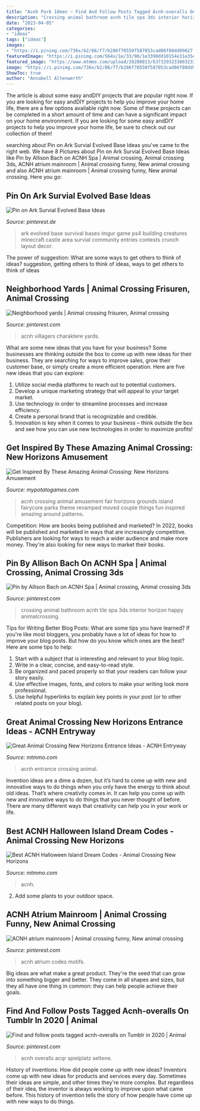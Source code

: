 ```yaml
---
title: "Acnh Park Ideen ~ Find And Follow Posts Tagged Acnh-overalls On Tumblr In 2020"
description: "Crossing animal bathroom acnh tile spa 3ds interior horizon happy animalcrossing"
date: "2023-04-05"
categories:
- "ideas"
tags: ["ideas"]
images:
- "https://i.pinimg.com/736x/b2/86/f7/b286f70550f587053cad06f80dd99627.jpg"
featuredImage: "https://i.pinimg.com/564x/1e/33/90/1e3390dd10154e31e35ec7f293007a96.jpg"
featured_image: "https://www.mtmmo.com/upload/20200813/6373293233803233134811072.png"
image: "https://i.pinimg.com/736x/b2/86/f7/b286f70550f587053cad06f80dd99627.jpg"
ShowToc: true
author: "Annabell Altenwerth"
---
```



The article is about some easy andDIY projects that are popular right now.
If you are looking for easy andDIY projects to help you improve your home life, there are a few options available right now. Some of these projects can be completed in a short amount of time and can have a significant impact on your home environment. If you are looking for some easy andDIY projects to help you improve your home life, be sure to check out our collection of them!

	

		
searching about Pin on Ark Survial Evolved Base Ideas you've came to the right web. We have 8 Pictures about Pin on Ark Survial Evolved Base Ideas like Pin by Allison Bach on ACNH Spa | Animal crossing, Animal crossing 3ds, ACNH atrium mainroom | Animal crossing funny, New animal crossing and also ACNH atrium mainroom | Animal crossing funny, New animal crossing. Here you go:
		
    
## Pin On Ark Survial Evolved Base Ideas

<img loading=lazy src="http://i.imgur.com/BFEoG67.jpg" onerror="this.onerror=null;this.src='https://tse2.mm.bing.net/th?id=OIP.XoTvLGNumxNfXqjQc_BqqAHaEK&amp;pid=15.1';" alt="Pin on Ark Survial Evolved Base Ideas">

_Source: pinterest.de_

>ark evolved base survival bases imgur game ps4 building creatures minecraft castle area survial community entries contests crunch layout decor. 

	

The power of suggestion: What are some ways to get others to think of ideas?
suggestion, getting others to think of ideas, ways to get others to think of ideas

    
## Neighborhood Yards | Animal Crossing Frisuren, Animal Crossing

<img loading=lazy src="https://i.pinimg.com/736x/1f/4d/6a/1f4d6a4538c7d0b16c38929020bd2438.jpg" onerror="this.onerror=null;this.src='https://tse2.mm.bing.net/th?id=OIP.EEzx4lOODJmiaeDYvuvGPgHaLU&amp;pid=15.1';" alt="Neighborhood yards | Animal crossing frisuren, Animal crossing">

_Source: pinterest.com_

>acnh villagers charaktere yards. 

	

What are some new ideas that you have for your business?
Some businesses are thinking outside the box to come up with new ideas for their business. They are searching for ways to improve sales, grow their customer base, or simply create a more efficient operation. Here are five new ideas that you can explore: 
1) Utilize social media platforms to reach out to potential customers.
2) Develop a unique marketing strategy that will appeal to your target market. 
3) Use technology in order to streamline processes and increase efficiency. 
4) Create a personal brand that is recognizable and credible. 
5) Innovation is key when it comes to your business – think outside the box and see how you can use new technologies in order to maximize profits!

    
## Get Inspired By These Amazing Animal Crossing: New Horizons Amusement

<img loading=lazy src="https://i.pinimg.com/564x/1e/33/90/1e3390dd10154e31e35ec7f293007a96.jpg" onerror="this.onerror=null;this.src='https://tse3.mm.bing.net/th?id=OIP.qr0f-u9LrjjNAI8_kHs_MgHaEK&amp;pid=15.1';" alt="Get Inspired By These Amazing Animal Crossing: New Horizons Amusement">

_Source: mypotatogames.com_

>acnh crossing animal amusement fair horizons grounds island fairycore parks theme revamped moved couple things fun inspired amazing around patterns. 

	

Competition: How are books being published and marketed?
In 2022, books will be published and marketed in ways that are increasingly competitive. Publishers are looking for ways to reach a wider audience and make more money. They're also looking for new ways to market their books.

    
## Pin By Allison Bach On ACNH Spa | Animal Crossing, Animal Crossing 3ds

<img loading=lazy src="https://i.pinimg.com/736x/b2/86/f7/b286f70550f587053cad06f80dd99627.jpg" onerror="this.onerror=null;this.src='https://tse4.mm.bing.net/th?id=OIP.BjHJuKc8lAjLyP6g5Bc0wwHaLH&amp;pid=15.1';" alt="Pin by Allison Bach on ACNH Spa | Animal crossing, Animal crossing 3ds">

_Source: pinterest.com_

>crossing animal bathroom acnh tile spa 3ds interior horizon happy animalcrossing. 

	

Tips for Writing Better Blog Posts: What are some tips you have learned?
If you're like most bloggers, you probably have a lot of ideas for how to improve your blog posts. But how do you know which ones are the best? Here are some tips to help:
1. Start with a subject that is interesting and relevant to your blog topic.
2. Write in a clear, concise, and easy-to-read style.
3. Be organized and paced properly so that your readers can follow your story easily.
4. Use effective images, fonts, and colors to make your writing look more professional.
5. Use helpful hyperlinks to explain key points in your post (or to other related posts on your blog).

    
## Great Animal Crossing New Horizons Entrance Ideas - ACNH Entryway

<img loading=lazy src="https://www.mtmmo.com/upload/20200813/6373293233803233134811072.png" onerror="this.onerror=null;this.src='https://tse2.mm.bing.net/th?id=OIP.s-2J75qse7Mz9FBSR5bjIgHaEK&amp;pid=15.1';" alt="Great Animal Crossing New Horizons Entrance Ideas - ACNH Entryway">

_Source: mtmmo.com_

>acnh entrance crossing animal. 

	

Invention ideas are a dime a dozen, but it’s hard to come up with new and innovative ways to do things when you only have the energy to think about old ideas. That’s where creativity comes in. It can help you come up with new and innovative ways to do things that you never thought of before. There are many different ways that creativity can help you in your work or life.

    
## Best ACNH Halloween Island Dream Codes - Animal Crossing New Horizons

<img loading=lazy src="https://www.mtmmo.com/upload/20201021/6373888825778085292876110.jpeg" onerror="this.onerror=null;this.src='https://tse3.mm.bing.net/th?id=OIP.gzzV04ZyS0jmhXoRUtH6JAHaEK&amp;pid=15.1';" alt="Best ACNH Halloween Island Dream Codes - Animal Crossing New Horizons">

_Source: mtmmo.com_

>acnh. 

	

2. Add some plants to your outdoor space.

    
## ACNH Atrium Mainroom | Animal Crossing Funny, New Animal Crossing

<img loading=lazy src="https://i.pinimg.com/736x/cb/6e/e0/cb6ee06cd6d6a8d350e6296585c18f86.jpg" onerror="this.onerror=null;this.src='https://tse4.mm.bing.net/th?id=OIP.4zW-6t_OusSmDtIhSuboSgHaId&amp;pid=15.1';" alt="ACNH atrium mainroom | Animal crossing funny, New animal crossing">

_Source: pinterest.com_

>acnh atrium codes motifs. 

	

Big ideas are what make a great product. They're the seed that can grow into something bigger and better. They come in all shapes and sizes, but they all have one thing in common: they can help people achieve their goals.

    
## Find And Follow Posts Tagged Acnh-overalls On Tumblr In 2020 | Animal

<img loading=lazy src="https://i.pinimg.com/736x/70/33/3f/70333ff6449bc34cc58ab32b278d6a21.jpg" onerror="this.onerror=null;this.src='https://tse4.mm.bing.net/th?id=OIP.uuffwk-dtuhoEh5fTUQvfQHaFj&amp;pid=15.1';" alt="Find and follow posts tagged acnh-overalls on Tumblr in 2020 | Animal">

_Source: pinterest.com_

>acnh overalls acqr spielplatz seltene. 

	

History of inventions: How did people come up with new ideas?
Inventors come up with new ideas for products and services every day. Sometimes their ideas are simple, and other times they're more complex. But regardless of their idea, the inventor is always working to improve upon what came before. This history of invention tells the story of how people have come up with new ways to do things.

